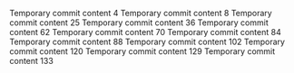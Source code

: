 Temporary commit content 4
Temporary commit content 8
Temporary commit content 25
Temporary commit content 36
Temporary commit content 62
Temporary commit content 70
Temporary commit content 84
Temporary commit content 88
Temporary commit content 102
Temporary commit content 120
Temporary commit content 129
Temporary commit content 133
